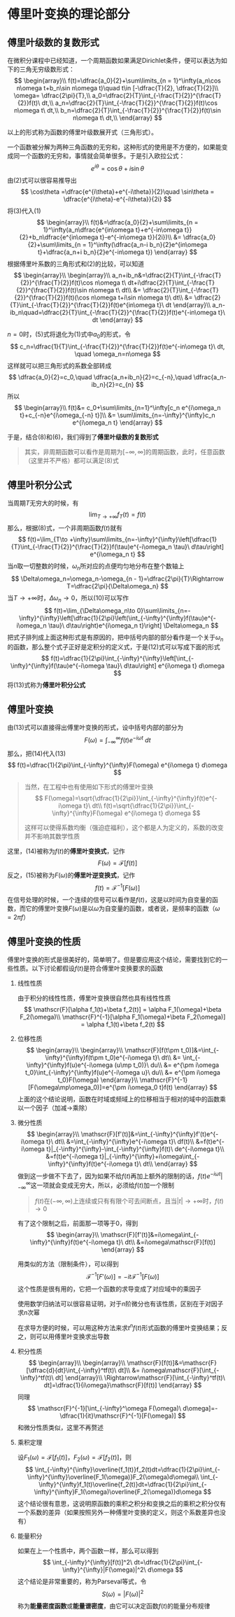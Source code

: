 # 傅里叶变换的理论部分

## 傅里叶级数的复数形式

在微积分课程中已经知道，一个周期函数如果满足Dirichlet条件，便可以表达为如下的三角无穷级数形式：
$$
\begin{array}\\
f(t)=\dfrac{a_0}{2}+\sum\limits_{n = 1}^\infty(a_n\cos n\omega t+b_n\sin n\omega t)\quad t\in [-\dfrac{T}{2}, \dfrac{T}{2}]\\
\omega= \dfrac{2\pi}{T},\\
a_0=\dfrac{2}{T}\int_{-\frac{T}{2}}^{\frac{T}{2}}f(t)\ dt,\\
a_n=\dfrac{2}{T}\int_{-\frac{T}{2}}^{\frac{T}{2}}f(t)\cos n\omega t\ dt,\\
b_n=\dfrac{2}{T}\int_{-\frac{T}{2}}^{\frac{T}{2}}f(t)\sin n\omega t\ dt,\\
\end{array}
$$

以上的形式称为函数的傅里叶级数展开式（三角形式）。

一个函数被分解为两种三角函数的无穷和，这种形式的使用是不方便的，如果能变成同一个函数的无穷和，事情就会简单很多。于是引入欧拉公式：
$$
e^{i\theta}=\cos \theta +i \sin\theta
$$
由(2)式可以很容易推导出
$$
\cos\theta =\dfrac{e^{i\theta}+e^{-i\theta}}{2}\quad \sin\theta = \dfrac{e^{i\theta}-e^{-i\theta}}{2i}
$$
将(3)代入(1)
$$
\begin{array}\\
f(t)&=\dfrac{a_0}{2}+\sum\limits_{n = 1}^\infty(a_n\dfrac{e^{in\omega t}+e^{-in\omega t}}{2}+b_n\dfrac{e^{in\omega t}-e^{-in\omega t}}{2i})\\
&= \dfrac{a_0}{2}+\sum\limits_{n = 1}^\infty(\dfrac{a_n-i b_n}{2}e^{in\omega t}+\dfrac{a_n+i b_n}{2}e^{-in\omega t})
\end{array}
$$
根据傅里叶系数的三角形式和(2)的比较，可以知道
$$
\begin{array}\\
\begin{array}\\
a_n+ib_n&=\dfrac{2}{T}\int_{-\frac{T}{2}}^{\frac{T}{2}}f(t)\cos n\omega t\ dt+i\dfrac{2}{T}\int_{-\frac{T}{2}}^{\frac{T}{2}}f(t)\sin n\omega t\ dt\\
&= \dfrac{2}{T}\int_{-\frac{T}{2}}^{\frac{T}{2}}f(t)(\cos n\omega t+i\sin n\omega t)\ dt\\
&= \dfrac{2}{T}\int_{-\frac{T}{2}}^{\frac{T}{2}}f(t)e^{in\omega t}\ dt
\end{array}\\
a_n-ib_n\quad=\dfrac{2}{T}\int_{-\frac{T}{2}}^{\frac{T}{2}}f(t)e^{-in\omega t}\ dt
\end{array}
$$

$n=0$时，(5)式将退化为(1)式中$a_0$的形式，令
$$
c_n=\dfrac{1}{T}\int_{-\frac{T}{2}}^{\frac{T}{2}}f(t)e^{-in\omega t}\ dt, \quad \omega_n=n\omega
$$
这样就可以把三角形式的系数全部转成
$$
\dfrac{a_0}{2}=c_0,\quad
\dfrac{a_n+ib_n}{2}=c_{-n},\quad
\dfrac{a_n-ib_n}{2}=c_{n}
$$
所以
$$
\begin{array}\\
f(t)&= c_0+\sum\limits_{n=1}^\infty[c_n e^{i\omega_n t}+c_{-n}e^{i\omega_{-n} t}]\\
&= \sum\limits_{n=-\infty}^{\infty}c_n e^{i\omega_n t}
\end{array}
$$

于是，结合(8)和(6)，我们得到了**傅里叶级数的复数形式**

> 其实，非周期函数可以看作是周期为$[-\infty, \infty]$的周期函数，此时，任意函数（这里并不严格）都可以满足(8)式

## 傅里叶积分公式

当周期$T$无穷大的时候，有
$$
\lim_{T\to +\infty}f_T(t)=f(t)
$$
那么，根据(8)式，一个非周期函数$f(t)$就有
$$
f(t)=\lim_{T\to +\infty}\sum\limits_{n=-\infty}^{\infty}\left[\dfrac{1}{T}\int_{-\frac{T}{2}}^{\frac{T}{2}}f(\tau)e^{-i\omega_n \tau}\ d\tau\right] e^{i\omega_n t}
$$
当$n$取一切整数的时候，$\omega_n$所对应的点便均匀地分布在整个数轴上
$$
\Delta\omega_n=\omega_n-\omega_{n - 1}=\dfrac{2\pi}{T}\Rightarrow T=\dfrac{2\pi}{\Delta\omega_n}
$$
当$T\to +\infty$时，$\Delta\omega_n\to 0$，所以(10)可以写作
$$
f(t)=\lim_{\Delta\omega_n\to 0}\sum\limits_{n=-\infty}^{\infty}\left[\dfrac{1}{2\pi}\left(\int_{-\infty}^{\infty}f(\tau)e^{-i\omega_n \tau}\ d\tau\right)e^{i\omega_n t}\right] \Delta\omega_n
$$
把式子排列成上面这种形式是有原因的，把中括号内部的部分看作是一个关于$\omega_n$的函数，那么整个式子正好是定积分的定义式，于是(12)式可以写成下面的形式
$$
f(t)=\dfrac{1}{2\pi}\int_{-\infty}^{\infty}\left[\int_{-\infty}^{\infty}f(\tau)e^{-i\omega \tau}\ d\tau\right] e^{i\omega t} d\omega
$$
将(13)式称为**傅里叶积分公式**

## 傅里叶变换

由(13)式可以直接得出傅里叶变换的形式，设中括号内部的部分为
$$
F(\omega)=\int_{-\infty}^{\infty}f(t)e^{-i\omega t}\ dt
$$
那么，把(14)代入(13)
$$
f(t)=\dfrac{1}{2\pi}\int_{-\infty}^{\infty}F(\omega) e^{i\omega t} d\omega
$$
> 当然，在工程中也有使用如下形式的傅里叶变换
> $$
> F(\omega)=\sqrt{\dfrac{1}{2\pi}}\int_{-\infty}^{\infty}f(t)e^{-i\omega t}\ dt\\
> f(t)=\sqrt{\dfrac{1}{2\pi}}\int_{-\infty}^{\infty}F(\omega) e^{i\omega t} d\omega
> $$
>
> 这样可以使得系数均衡（强迫症福利），这个都是人为定义的，系数的改变并不影响其数学性质

这里，(14)被称为$f(t)$的**傅里叶变换式**，记作
$$
F(\omega)=\mathscr{F}[f(t)]
$$
反之，(15)被称为$F(\omega)$的**傅里叶逆变换式**，记作
$$
f(t)=\mathscr{F}^{-1}[F(\omega)]
$$
在信号处理的时候，一个连续的信号可以看作是$f(t)$，这是以时间为自变量的函数，而它的傅里叶变换$F(\omega)$是以$\omega$为自变量的函数，或者说，是频率的函数（$\omega=2\pi f$）

## 傅里叶变换的性质

傅里叶变换的形式是很美好的，简单明了。但是要应用这个结论，需要找到它的一些性质。以下讨论都假设$f(t)$是符合傅里叶变换要求的函数

1. 线性性质

   由于积分的线性性质，傅里叶变换很自然也具有线性性质
   $$
   \mathscr{F}[\alpha f_1(t)+\beta f_2(t)] = \alpha F_1(\omega)+\beta F_2(\omega)\\
   \mathscr{F}^{-1}[\alpha F_1(\omega)+\beta F_2(\omega)] = \alpha f_1(t)+\beta f_2(t)
   $$

2. 位移性质
   $$
   \begin{array}\\
   \begin{array}\\
   \mathscr{F}[f(t\pm t_0)]&=\int_{-\infty}^{\infty}f(t\pm t_0)e^{-i\omega t}\ dt\\
   &= \int_{-\infty}^{\infty}f(u)e^{-i\omega (u\mp t_0)}\ du\\
   &= e^{\pm i\omega t_0}\int_{-\infty}^{\infty}f(u)e^{-i\omega u}\ du\\
   &= e^{\pm i\omega t_0}F(\omega)
   \end{array}\\
   \mathscr{F}^{-1}[F(\omega\mp\omega_0)]=e^{\pm i\omega_0 t}f(t)
   \end{array}
   $$
   上面的这个结论说明，函数在时域或频域上的位移相当于相对的域中的函数乘以一个因子（加减->乘除）

3. 微分性质
   $$
   \begin{array}\\
   \mathscr{F}[f'(t)]&=\int_{-\infty}^{\infty}f'(t)e^{-i\omega t}\ dt\\
   &=\int_{-\infty}^{\infty}e^{-i\omega t}\ df(t)\\
   &=f(t)e^{-i\omega t}|_{-\infty}^{\infty}-\int_{-\infty}^{\infty}f(t)\ de^{-i\omega t}\\
   &=f(t)e^{-i\omega t}|_{-\infty}^{\infty}+i\omega\int_{-\infty}^{\infty}f(t)e^{-i\omega t}\ dt\\
   \end{array}
   $$
   做到这一步做不下去了，因为如果不给$f(t)$再加上额外的限制的话，$f(t)e^{-i\omega t}|_{-\infty}^{\infty}$这一项就会变成无穷大，所以，必须给$f(t)$加一个限制

   > $f(t)$在$(-\infty, \infty)$上连续或只有有限个可去间断点，且当$|t|\to +\infty$时，$f(t)\to 0$

   有了这个限制之后，前面那一项等于0，得到
   $$
   \begin{array}\\
   \mathscr{F}[f'(t)]&=i\omega\int_{-\infty}^{\infty}f(t)e^{-i\omega t}\ dt\\
   &=i\omega\mathscr{F}[f(t)]
   \end{array}
   $$

   用类似的方法（限制条件），可以得到
   $$
   \mathscr{F}^{-1}[F'(\omega)]=-it\mathscr{F}^{-1}[F(\omega)]
   $$
   这个性质是很有用的，它把一个函数的求导变成了对应域中的乘因子

   使用数学归纳法可以很容易证明，对于$n$阶微分也有该性质，区别在于对因子求$n$次幂

   在求导方便的时候，可以用这种方法来求$t^nf(t)$形式函数的傅里叶变换结果；反之，则可以用傅里叶变换求出导数

4. 积分性质
   $$
   \begin{array}\\
   \begin{array}\\
   \mathscr{F}[f(t)]&=\mathscr{F}[\dfrac{d}{dt}\int_{-\infty}^tf(t)\ dt]\\
   &= i\omega\mathscr{F}[\int_{-\infty}^tf(t)\ dt]
   \end{array}\\
   \Rightarrow\mathscr{F}[\int_{-\infty}^tf(t)\ dt]=\dfrac{1}{i\omega}\mathscr{F}[f(t)]
   \end{array}
   $$
   同理
   $$
   \mathscr{F}^{-1}[\int_{-\infty}^\omega F(\omega)\ d\omega]=-\dfrac{1}{it}\mathscr{F}^{-1}[F(\omega)]
   $$
   和微分性质类似，这里不再赘述

5. 乘积定理

   设$F_1(\omega) = \mathscr{F}[f_1(t)]$，$F_2(\omega) = \mathscr{F}[f_2(t)]$，则
   $$
   \int_{-\infty}^{\infty}\overline{f_1(t)}f_2(t)dt=\dfrac{1}{2\pi}\int_{-\infty}^{\infty}\overline{F_1(\omega)}F_2(\omega)d\omega\\
   \int_{-\infty}^{\infty}f_1(t)\overline{f_2(t)}dt=\dfrac{1}{2\pi}\int_{-\infty}^{\infty}F_1(\omega)\overline{F_2(\omega)}d\omega
   $$
   这个结论很有意思，这说明原函数的乘积之积分和变换之后的乘积之积分仅有一个系数的差异（如果按照另外一种傅里叶变换的定义，则这个系数差异也没有）

6. 能量积分

   如果在上一个性质中，两个函数一样，那么可以得到
   $$
   \int_{-\infty}^{\infty}[f(t)]^2\ dt=\dfrac{1}{2\pi}\int_{-\infty}^{\infty}|F(\omega)|^2\ d\omega
   $$
   这个结论是非常重要的，称为Parseval等式，令
   $$
   S(\omega)=|F(\omega)|^2
   $$
   称为**能量密度函数**或**能量谱密度**，由它可以决定函数$f(t)$的能量分布规律
















